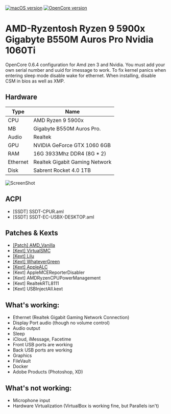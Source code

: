 [![macOS version](https://img.shields.io/badge/macOS-11.5.2%20(17G14042)-informational.svg)](https://www.apple.com/macos) [![OpenCore version](https://img.shields.io/badge/OpenCore-0.7.2-informational.svg)](https://github.com/acidanthera/OpenCorePkg) 

# AMD-Ryzentosh Ryzen 9 5900x Gigabyte B550M Auros Pro Nvidia 1060Ti

OpenCore 0.6.4 configuration for Amd zen 3 and Nvidia. You must add your own serial number and uuid for imessage to work. To fix kernel panics when entering sleep mode disable wake for ethernet. When installing, disable CSM in bios as well as XMP.


## Hardware

| Type                 | Name                              |
|----------------------|-----------------------------------|
| CPU                  | AMD Ryzen 9 5900x                 |
| MB                   | Gigabyte B550M Auros Pro.         |
| Audio                | Realtek                           |
| GPU                  | NVIDIA GeForce GTX 1060 6GB       |
| RAM                  | 16G 3933Mhz DDR4 (8G * 2)         |
| Ethernet             | Realtek Gigabit Gaming Network    |
| Disk                 | Sabrent Rocket 4.0 1TB            |



![ScreenShot](https://lh3.googleusercontent.com/pw/ACtC-3eCy9R-Frhun0Yo7ZnQCmdnm8sQMFJRsh8XAJbVnzkjl4kbMDxX1PKm3r7GnJ-2b1JQGJV8Hs8-h35OqoOkyD8_8Fm_mlFZOwXW9WRjFqj9Rq9XrrcBiP8E8j9rh9rV2N4eAJUbBNzMlC3Orc40s8PG=w1324-h746-no)

## ACPI
- [SSDT] SSDT-CPUR.aml
- [SSDT] SSDT-EC-USBX-DESKTOP.aml

## Patches & Kexts
 - [[Patch] AMD_Vanilla](https://github.com/AMD-OSX/AMD_Vanilla)
 - [[Kext] VirtualSMC](https://github.com/acidanthera/VirtualSMC)
 - [[Kext] Lilu](https://github.com/acidanthera/Lilu)
 - [[Kext] WhateverGreen](https://github.com/acidanthera/WhateverGreen)
 - [[Kext] AppleALC](https://github.com/acidanthera/AppleALC)
 - [Kext] AppleMCEReporterDisabler
 - [Kext] AMDRyzenCPUPowerManagement
 - [Kext] RealtekRTL8111
 - [Kext] USBInjectAll.kext



## What's working:

* Ethernet (Realtek Gigabit Gaming Network Connection)
* Display Port audio (though no volume control)
* Audio output
* Sleep
* iCloud, iMessage, Facetime
* Front USB ports are working
* Back USB ports are working
* Graphics
* FileVault
* Docker
* Adobe Products (Photoshop, XD)

## What's not working:
* Microphone input 
* Hardware Virtualization (VirtualBox is working fine, but Parallels isn't)
